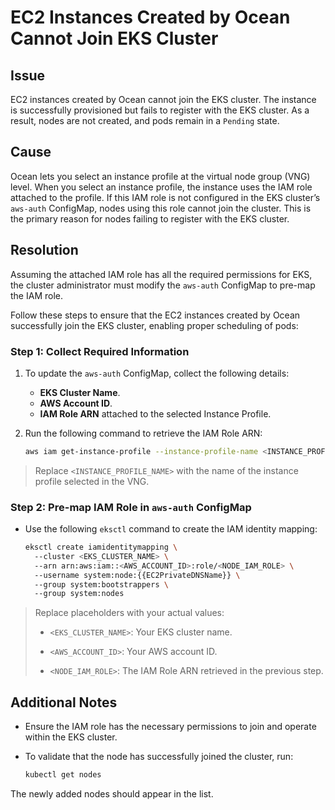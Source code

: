 #  EC2 Instances Created by Ocean Cannot Join EKS Cluster

## Issue

EC2 instances created by Ocean cannot join the EKS cluster. The instance is successfully provisioned but fails to register with the EKS cluster. As a result, nodes are not created, and pods remain in a `Pending` state.

## Cause

Ocean lets you select an instance profile at the virtual node group (VNG) level. When you select an instance profile, the instance uses the IAM role attached to the profile.
If this IAM role is not configured in the EKS cluster’s `aws-auth` ConfigMap, nodes using this role cannot join the cluster. This is the primary reason for nodes failing to register with the EKS cluster.

## Resolution

Assuming the attached IAM role has all the required permissions for EKS, the cluster administrator must modify the `aws-auth` ConfigMap to pre-map the IAM role.
<p>  </p>
Follow these steps to ensure that the EC2 instances created by Ocean successfully join the EKS cluster, enabling proper scheduling of pods:


###  Step 1: Collect Required Information

1.  To update the `aws-auth` ConfigMap, collect the following details:
    *  **EKS Cluster Name**.
    *  **AWS Account ID**.
    *  **IAM Role ARN** attached to the selected Instance Profile.

2.  Run the following command to retrieve the IAM Role ARN:

      ```sh
      aws iam get-instance-profile --instance-profile-name <INSTANCE_PROFILE_NAME>
      ```
   >   Replace `<INSTANCE_PROFILE_NAME>` with the name of the instance profile selected in the VNG.

###  Step 2: Pre-map IAM Role in `aws-auth` ConfigMap

*   Use the following `eksctl` command to create the IAM identity mapping:
     ```sh
     eksctl create iamidentitymapping \  
       --cluster <EKS_CLUSTER_NAME> \  
       --arn arn:aws:iam::<AWS_ACCOUNT_ID>:role/<NODE_IAM_ROLE> \  
       --username system:node:{{EC2PrivateDNSName}} \  
       --group system:bootstrappers \  
       --group system:nodes
     ```
>   Replace placeholders with your actual values:
>
>    *  `<EKS_CLUSTER_NAME>`: Your EKS cluster name.
>
>    *  `<AWS_ACCOUNT_ID>`: Your AWS account ID.
>
>    *  `<NODE_IAM_ROLE>`: The IAM Role ARN retrieved in the previous step.

## Additional Notes

*  Ensure the IAM role has the necessary permissions to join and operate within the EKS cluster.
*  To validate that the node has successfully joined the cluster, run:
  
    ```sh
    kubectl get nodes
    ```
  The newly added nodes should appear in the list.




